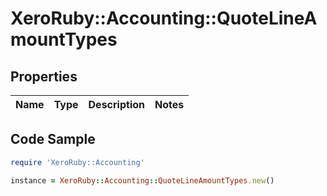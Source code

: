 # XeroRuby::Accounting::QuoteLineAmountTypes

## Properties

Name | Type | Description | Notes
------------ | ------------- | ------------- | -------------

## Code Sample

```ruby
require 'XeroRuby::Accounting'

instance = XeroRuby::Accounting::QuoteLineAmountTypes.new()
```


